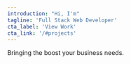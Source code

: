 ```yaml
---
introduction: "Hi, I'm"
tagline: 'Full Stack Web Developer'
cta_label: 'View Work'
cta_link: '/#projects'
---
```


Bringing the boost your business needs.

